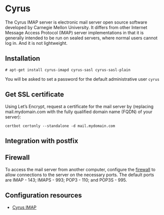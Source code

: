 # Cyrus

The Cyrus IMAP server is electronic mail server open source software developed by Carnegie Mellon University. It differs from other Internet Message Access Protocol (IMAP) server implementations in that it is generally intended to be run on sealed servers, where normal users cannot log in. And it is not lightweight.

## Installation

    # apt-get install cyrus-imapd cyrus-sasl cyrus-sasl-plain

You will be asked to set a password for the default administrative user `cyrus`

## Get SSL certificate

Using Let’s Encrypt, request a certificate for the mail server by (replacing mail.mydomain.com with the fully qualified domain name (FQDN) of your server):

    certbot certonly --standalone -d mail.mydomain.com

## Integration with postfix

## Firewall

To access the mail server from another computer, configure the [firewall](../server/firewall) to allow connections to the server on the necessary ports. The default ports are IMAP - 143; IMAPS - 993; POP3 - 110; and POP3S - 995.

## Configuration resources

  * [Cyrus IMAP](https://www.cyrusimap.org/index.html)

